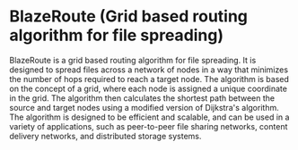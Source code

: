 # BlazeRoute (Grid based routing algorithm for file spreading)
BlazeRoute is a grid based routing algorithm for file spreading. It is designed to spread files across a network of nodes in a way that minimizes the number of hops required to reach a target node. The algorithm is based on the concept of a grid, where each node is assigned a unique coordinate in the grid. The algorithm then calculates the shortest path between the source and target nodes using a modified version of Dijkstra's algorithm. The algorithm is designed to be efficient and scalable, and can be used in a variety of applications, such as peer-to-peer file sharing networks, content delivery networks, and distributed storage systems.


